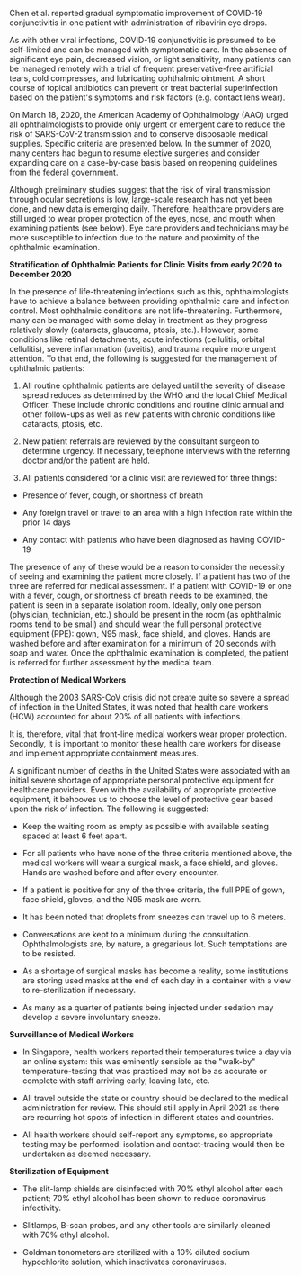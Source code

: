 Chen et al. reported gradual symptomatic improvement of COVID-19 conjunctivitis in one patient with administration of ribavirin eye drops.

As with other viral infections, COVID-19 conjunctivitis is presumed to be self-limited and can be managed with symptomatic care. In the absence of significant eye pain, decreased vision, or light sensitivity, many patients can be managed remotely with a trial of frequent preservative-free artificial tears, cold compresses, and lubricating ophthalmic ointment. A short course of topical antibiotics can prevent or treat bacterial superinfection based on the patient's symptoms and risk factors (e.g. contact lens wear).

On March 18, 2020, the American Academy of Ophthalmology (AAO) urged all ophthalmologists to provide only urgent or emergent care to reduce the risk of SARS-CoV-2 transmission and to conserve disposable medical supplies. Specific criteria are presented below. In the summer of 2020, many centers had begun to resume elective surgeries and consider expanding care on a case-by-case basis based on reopening guidelines from the federal government.

Although preliminary studies suggest that the risk of viral transmission through ocular secretions is low, large-scale research has not yet been done, and new data is emerging daily. Therefore, healthcare providers are still urged to wear proper protection of the eyes, nose, and mouth when examining patients (see below). Eye care providers and technicians may be more susceptible to infection due to the nature and proximity of the ophthalmic examination.

**Stratification of Ophthalmic Patients for Clinic Visits from early 2020 to December 2020**

In the presence of life-threatening infections such as this, ophthalmologists have to achieve a balance between providing ophthalmic care and infection control. Most ophthalmic conditions are not life-threatening. Furthermore, many can be managed with some delay in treatment as they progress relatively slowly (cataracts, glaucoma, ptosis, etc.). However, some conditions like retinal detachments, acute infections (cellulitis, orbital cellulitis), severe inflammation (uveitis), and trauma require more urgent attention. To that end, the following is suggested for the management of ophthalmic patients:

1. All routine ophthalmic patients are delayed until the severity of disease spread reduces as determined by the WHO and the local Chief Medical Officer. These include chronic conditions and routine clinic annual and other follow-ups as well as new patients with chronic conditions like cataracts, ptosis, etc.

2. New patient referrals are reviewed by the consultant surgeon to determine urgency. If necessary, telephone interviews with the referring doctor and/or the patient are held.

3. All patients considered for a clinic visit are reviewed for three things:

- Presence of fever, cough, or shortness of breath

- Any foreign travel or travel to an area with a high infection rate within the prior 14 days

- Any contact with patients who have been diagnosed as having COVID-19

The presence of any of these would be a reason to consider the necessity of seeing and examining the patient more closely. If a patient has two of the three are referred for medical assessment. If a patient with COVID-19 or one with a fever, cough, or shortness of breath needs to be examined, the patient is seen in a separate isolation room. Ideally, only one person (physician, technician, etc.) should be present in the room (as ophthalmic rooms tend to be small) and should wear the full personal protective equipment (PPE): gown, N95 mask, face shield, and gloves. Hands are washed before and after examination for a minimum of 20 seconds with soap and water. Once the ophthalmic examination is completed, the patient is referred for further assessment by the medical team.

**Protection of Medical Workers**

Although the 2003 SARS-CoV crisis did not create quite so severe a spread of infection in the United States, it was noted that health care workers (HCW) accounted for about 20% of all patients with infections.

It is, therefore, vital that front-line medical workers wear proper protection. Secondly, it is important to monitor these health care workers for disease and implement appropriate containment measures.

A significant number of deaths in the United States were associated with an initial severe shortage of appropriate personal protective equipment for healthcare providers. Even with the availability of appropriate protective equipment, it behooves us to choose the level of protective gear based upon the risk of infection. The following is suggested:

- Keep the waiting room as empty as possible with available seating spaced at least 6 feet apart.

- For all patients who have none of the three criteria mentioned above, the medical workers will wear a surgical mask, a face shield, and gloves. Hands are washed before and after every encounter.

- If a patient is positive for any of the three criteria, the full PPE of gown, face shield, gloves, and the N95 mask are worn.

- It has been noted that droplets from sneezes can travel up to 6 meters.

- Conversations are kept to a minimum during the consultation. Ophthalmologists are, by nature, a gregarious lot. Such temptations are to be resisted.

- As a shortage of surgical masks has become a reality, some institutions are storing used masks at the end of each day in a container with a view to re-sterilization if necessary.

- As many as a quarter of patients being injected under sedation may develop a severe involuntary sneeze.

**Surveillance of Medical Workers**

- In Singapore, health workers reported their temperatures twice a day via an online system: this was eminently sensible as the "walk-by" temperature-testing that was practiced may not be as accurate or complete with staff arriving early, leaving late, etc.

- All travel outside the state or country should be declared to the medical administration for review. This should still apply in April 2021 as there are recurring hot spots of infection in different states and countries.

- All health workers should self-report any symptoms, so appropriate testing may be performed: isolation and contact-tracing would then be undertaken as deemed necessary.

**Sterilization of Equipment**

- The slit-lamp shields are disinfected with 70% ethyl alcohol after each patient; 70% ethyl alcohol has been shown to reduce coronavirus infectivity.

- Slitlamps, B-scan probes, and any other tools are similarly cleaned with 70% ethyl alcohol.

- Goldman tonometers are sterilized with a 10% diluted sodium hypochlorite solution, which inactivates coronaviruses.